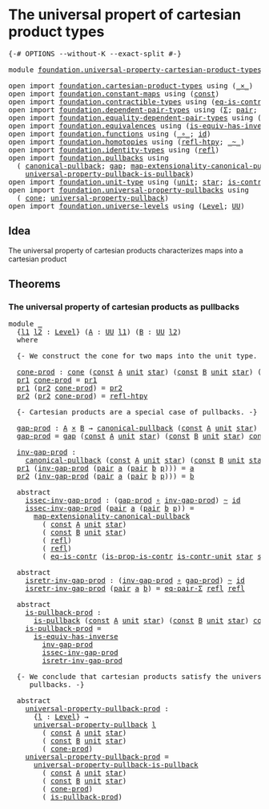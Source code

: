 # The universal propert of cartesian product types

<pre class="Agda"><a id="61" class="Symbol">{-#</a> <a id="65" class="Keyword">OPTIONS</a> <a id="73" class="Pragma">--without-K</a> <a id="85" class="Pragma">--exact-split</a> <a id="99" class="Symbol">#-}</a>

<a id="104" class="Keyword">module</a> <a id="111" href="foundation.universal-property-cartesian-product-types.html" class="Module">foundation.universal-property-cartesian-product-types</a> <a id="165" class="Keyword">where</a>

<a id="172" class="Keyword">open</a> <a id="177" class="Keyword">import</a> <a id="184" href="foundation.cartesian-product-types.html" class="Module">foundation.cartesian-product-types</a> <a id="219" class="Keyword">using</a> <a id="225" class="Symbol">(</a><a id="226" href="foundation-core.cartesian-product-types.html#577" class="Function Operator">_×_</a><a id="229" class="Symbol">)</a>
<a id="231" class="Keyword">open</a> <a id="236" class="Keyword">import</a> <a id="243" href="foundation.constant-maps.html" class="Module">foundation.constant-maps</a> <a id="268" class="Keyword">using</a> <a id="274" class="Symbol">(</a><a id="275" href="foundation-core.constant-maps.html#203" class="Function">const</a><a id="280" class="Symbol">)</a>
<a id="282" class="Keyword">open</a> <a id="287" class="Keyword">import</a> <a id="294" href="foundation.contractible-types.html" class="Module">foundation.contractible-types</a> <a id="324" class="Keyword">using</a> <a id="330" class="Symbol">(</a><a id="331" href="foundation-core.contractible-types.html#1232" class="Function">eq-is-contr</a><a id="342" class="Symbol">;</a> <a id="344" href="foundation-core.contractible-types.html#6546" class="Function">is-prop-is-contr</a><a id="360" class="Symbol">)</a>
<a id="362" class="Keyword">open</a> <a id="367" class="Keyword">import</a> <a id="374" href="foundation.dependent-pair-types.html" class="Module">foundation.dependent-pair-types</a> <a id="406" class="Keyword">using</a> <a id="412" class="Symbol">(</a><a id="413" href="foundation-core.dependent-pair-types.html#502" class="Record">Σ</a><a id="414" class="Symbol">;</a> <a id="416" href="foundation-core.dependent-pair-types.html#575" class="InductiveConstructor">pair</a><a id="420" class="Symbol">;</a> <a id="422" href="foundation-core.dependent-pair-types.html#592" class="Field">pr1</a><a id="425" class="Symbol">;</a> <a id="427" href="foundation-core.dependent-pair-types.html#604" class="Field">pr2</a><a id="430" class="Symbol">)</a>
<a id="432" class="Keyword">open</a> <a id="437" class="Keyword">import</a> <a id="444" href="foundation.equality-dependent-pair-types.html" class="Module">foundation.equality-dependent-pair-types</a> <a id="485" class="Keyword">using</a> <a id="491" class="Symbol">(</a><a id="492" href="foundation.equality-dependent-pair-types.html#1372" class="Function">eq-pair-Σ</a><a id="501" class="Symbol">)</a>
<a id="503" class="Keyword">open</a> <a id="508" class="Keyword">import</a> <a id="515" href="foundation.equivalences.html" class="Module">foundation.equivalences</a> <a id="539" class="Keyword">using</a> <a id="545" class="Symbol">(</a><a id="546" href="foundation-core.equivalences.html#2999" class="Function">is-equiv-has-inverse</a><a id="566" class="Symbol">)</a>
<a id="568" class="Keyword">open</a> <a id="573" class="Keyword">import</a> <a id="580" href="foundation.functions.html" class="Module">foundation.functions</a> <a id="601" class="Keyword">using</a> <a id="607" class="Symbol">(</a><a id="608" href="foundation-core.functions.html#407" class="Function Operator">_∘_</a><a id="611" class="Symbol">;</a> <a id="613" href="foundation-core.functions.html#309" class="Function">id</a><a id="615" class="Symbol">)</a>
<a id="617" class="Keyword">open</a> <a id="622" class="Keyword">import</a> <a id="629" href="foundation.homotopies.html" class="Module">foundation.homotopies</a> <a id="651" class="Keyword">using</a> <a id="657" class="Symbol">(</a><a id="658" href="foundation-core.homotopies.html#632" class="Function">refl-htpy</a><a id="667" class="Symbol">;</a> <a id="669" href="foundation-core.homotopies.html#467" class="Function Operator">_~_</a><a id="672" class="Symbol">)</a>
<a id="674" class="Keyword">open</a> <a id="679" class="Keyword">import</a> <a id="686" href="foundation.identity-types.html" class="Module">foundation.identity-types</a> <a id="712" class="Keyword">using</a> <a id="718" class="Symbol">(</a><a id="719" href="foundation-core.identity-types.html#694" class="InductiveConstructor">refl</a><a id="723" class="Symbol">)</a>
<a id="725" class="Keyword">open</a> <a id="730" class="Keyword">import</a> <a id="737" href="foundation.pullbacks.html" class="Module">foundation.pullbacks</a> <a id="758" class="Keyword">using</a>
  <a id="766" class="Symbol">(</a> <a id="768" href="foundation.pullbacks.html#1457" class="Function">canonical-pullback</a><a id="786" class="Symbol">;</a> <a id="788" href="foundation.pullbacks.html#4818" class="Function">gap</a><a id="791" class="Symbol">;</a> <a id="793" href="foundation.pullbacks.html#4229" class="Function">map-extensionality-canonical-pullback</a><a id="830" class="Symbol">;</a> <a id="832" href="foundation.pullbacks.html#5320" class="Function">is-pullback</a><a id="843" class="Symbol">;</a>
    <a id="849" href="foundation.pullbacks.html#6514" class="Function">universal-property-pullback-is-pullback</a><a id="888" class="Symbol">)</a>
<a id="890" class="Keyword">open</a> <a id="895" class="Keyword">import</a> <a id="902" href="foundation.unit-type.html" class="Module">foundation.unit-type</a> <a id="923" class="Keyword">using</a> <a id="929" class="Symbol">(</a><a id="930" href="foundation.unit-type.html#975" class="Datatype">unit</a><a id="934" class="Symbol">;</a> <a id="936" href="foundation.unit-type.html#999" class="InductiveConstructor">star</a><a id="940" class="Symbol">;</a> <a id="942" href="foundation.unit-type.html#1534" class="Function">is-contr-unit</a><a id="955" class="Symbol">)</a>
<a id="957" class="Keyword">open</a> <a id="962" class="Keyword">import</a> <a id="969" href="foundation.universal-property-pullbacks.html" class="Module">foundation.universal-property-pullbacks</a> <a id="1009" class="Keyword">using</a>
  <a id="1017" class="Symbol">(</a> <a id="1019" href="foundation.universal-property-pullbacks.html#2502" class="Function">cone</a><a id="1023" class="Symbol">;</a> <a id="1025" href="foundation.universal-property-pullbacks.html#3112" class="Function">universal-property-pullback</a><a id="1052" class="Symbol">)</a>
<a id="1054" class="Keyword">open</a> <a id="1059" class="Keyword">import</a> <a id="1066" href="foundation.universe-levels.html" class="Module">foundation.universe-levels</a> <a id="1093" class="Keyword">using</a> <a id="1099" class="Symbol">(</a><a id="1100" href="Agda.Primitive.html#597" class="Postulate">Level</a><a id="1105" class="Symbol">;</a> <a id="1107" href="foundation-core.universe-levels.html#222" class="Primitive">UU</a><a id="1109" class="Symbol">)</a>
</pre>
## Idea

The universal property of cartesian products characterizes maps into a cartesian product

## Theorems

### The universal property of cartesian products as pullbacks

<pre class="Agda"><a id="1299" class="Keyword">module</a> <a id="1306" href="foundation.universal-property-cartesian-product-types.html#1306" class="Module">_</a>
  <a id="1310" class="Symbol">{</a><a id="1311" href="foundation.universal-property-cartesian-product-types.html#1311" class="Bound">l1</a> <a id="1314" href="foundation.universal-property-cartesian-product-types.html#1314" class="Bound">l2</a> <a id="1317" class="Symbol">:</a> <a id="1319" href="Agda.Primitive.html#597" class="Postulate">Level</a><a id="1324" class="Symbol">}</a> <a id="1326" class="Symbol">(</a><a id="1327" href="foundation.universal-property-cartesian-product-types.html#1327" class="Bound">A</a> <a id="1329" class="Symbol">:</a> <a id="1331" href="foundation-core.universe-levels.html#222" class="Primitive">UU</a> <a id="1334" href="foundation.universal-property-cartesian-product-types.html#1311" class="Bound">l1</a><a id="1336" class="Symbol">)</a> <a id="1338" class="Symbol">(</a><a id="1339" href="foundation.universal-property-cartesian-product-types.html#1339" class="Bound">B</a> <a id="1341" class="Symbol">:</a> <a id="1343" href="foundation-core.universe-levels.html#222" class="Primitive">UU</a> <a id="1346" href="foundation.universal-property-cartesian-product-types.html#1314" class="Bound">l2</a><a id="1348" class="Symbol">)</a>
  <a id="1352" class="Keyword">where</a>

  <a id="1361" class="Comment">{- We construct the cone for two maps into the unit type. -}</a>

  <a id="1425" href="foundation.universal-property-cartesian-product-types.html#1425" class="Function">cone-prod</a> <a id="1435" class="Symbol">:</a> <a id="1437" href="foundation.universal-property-pullbacks.html#2502" class="Function">cone</a> <a id="1442" class="Symbol">(</a><a id="1443" href="foundation-core.constant-maps.html#203" class="Function">const</a> <a id="1449" href="foundation.universal-property-cartesian-product-types.html#1327" class="Bound">A</a> <a id="1451" href="foundation.unit-type.html#975" class="Datatype">unit</a> <a id="1456" href="foundation.unit-type.html#999" class="InductiveConstructor">star</a><a id="1460" class="Symbol">)</a> <a id="1462" class="Symbol">(</a><a id="1463" href="foundation-core.constant-maps.html#203" class="Function">const</a> <a id="1469" href="foundation.universal-property-cartesian-product-types.html#1339" class="Bound">B</a> <a id="1471" href="foundation.unit-type.html#975" class="Datatype">unit</a> <a id="1476" href="foundation.unit-type.html#999" class="InductiveConstructor">star</a><a id="1480" class="Symbol">)</a> <a id="1482" class="Symbol">(</a><a id="1483" href="foundation.universal-property-cartesian-product-types.html#1327" class="Bound">A</a> <a id="1485" href="foundation-core.cartesian-product-types.html#577" class="Function Operator">×</a> <a id="1487" href="foundation.universal-property-cartesian-product-types.html#1339" class="Bound">B</a><a id="1488" class="Symbol">)</a>
  <a id="1492" href="foundation-core.dependent-pair-types.html#592" class="Field">pr1</a> <a id="1496" href="foundation.universal-property-cartesian-product-types.html#1425" class="Function">cone-prod</a> <a id="1506" class="Symbol">=</a> <a id="1508" href="foundation-core.dependent-pair-types.html#592" class="Field">pr1</a>
  <a id="1514" href="foundation-core.dependent-pair-types.html#592" class="Field">pr1</a> <a id="1518" class="Symbol">(</a><a id="1519" href="foundation-core.dependent-pair-types.html#604" class="Field">pr2</a> <a id="1523" href="foundation.universal-property-cartesian-product-types.html#1425" class="Function">cone-prod</a><a id="1532" class="Symbol">)</a> <a id="1534" class="Symbol">=</a> <a id="1536" href="foundation-core.dependent-pair-types.html#604" class="Field">pr2</a>
  <a id="1542" href="foundation-core.dependent-pair-types.html#604" class="Field">pr2</a> <a id="1546" class="Symbol">(</a><a id="1547" href="foundation-core.dependent-pair-types.html#604" class="Field">pr2</a> <a id="1551" href="foundation.universal-property-cartesian-product-types.html#1425" class="Function">cone-prod</a><a id="1560" class="Symbol">)</a> <a id="1562" class="Symbol">=</a> <a id="1564" href="foundation-core.homotopies.html#632" class="Function">refl-htpy</a>

  <a id="1577" class="Comment">{- Cartesian products are a special case of pullbacks. -}</a>

  <a id="1638" href="foundation.universal-property-cartesian-product-types.html#1638" class="Function">gap-prod</a> <a id="1647" class="Symbol">:</a> <a id="1649" href="foundation.universal-property-cartesian-product-types.html#1327" class="Bound">A</a> <a id="1651" href="foundation-core.cartesian-product-types.html#577" class="Function Operator">×</a> <a id="1653" href="foundation.universal-property-cartesian-product-types.html#1339" class="Bound">B</a> <a id="1655" class="Symbol">→</a> <a id="1657" href="foundation.pullbacks.html#1457" class="Function">canonical-pullback</a> <a id="1676" class="Symbol">(</a><a id="1677" href="foundation-core.constant-maps.html#203" class="Function">const</a> <a id="1683" href="foundation.universal-property-cartesian-product-types.html#1327" class="Bound">A</a> <a id="1685" href="foundation.unit-type.html#975" class="Datatype">unit</a> <a id="1690" href="foundation.unit-type.html#999" class="InductiveConstructor">star</a><a id="1694" class="Symbol">)</a> <a id="1696" class="Symbol">(</a><a id="1697" href="foundation-core.constant-maps.html#203" class="Function">const</a> <a id="1703" href="foundation.universal-property-cartesian-product-types.html#1339" class="Bound">B</a> <a id="1705" href="foundation.unit-type.html#975" class="Datatype">unit</a> <a id="1710" href="foundation.unit-type.html#999" class="InductiveConstructor">star</a><a id="1714" class="Symbol">)</a>
  <a id="1718" href="foundation.universal-property-cartesian-product-types.html#1638" class="Function">gap-prod</a> <a id="1727" class="Symbol">=</a> <a id="1729" href="foundation.pullbacks.html#4818" class="Function">gap</a> <a id="1733" class="Symbol">(</a><a id="1734" href="foundation-core.constant-maps.html#203" class="Function">const</a> <a id="1740" href="foundation.universal-property-cartesian-product-types.html#1327" class="Bound">A</a> <a id="1742" href="foundation.unit-type.html#975" class="Datatype">unit</a> <a id="1747" href="foundation.unit-type.html#999" class="InductiveConstructor">star</a><a id="1751" class="Symbol">)</a> <a id="1753" class="Symbol">(</a><a id="1754" href="foundation-core.constant-maps.html#203" class="Function">const</a> <a id="1760" href="foundation.universal-property-cartesian-product-types.html#1339" class="Bound">B</a> <a id="1762" href="foundation.unit-type.html#975" class="Datatype">unit</a> <a id="1767" href="foundation.unit-type.html#999" class="InductiveConstructor">star</a><a id="1771" class="Symbol">)</a> <a id="1773" href="foundation.universal-property-cartesian-product-types.html#1425" class="Function">cone-prod</a>

  <a id="1786" href="foundation.universal-property-cartesian-product-types.html#1786" class="Function">inv-gap-prod</a> <a id="1799" class="Symbol">:</a>
    <a id="1805" href="foundation.pullbacks.html#1457" class="Function">canonical-pullback</a> <a id="1824" class="Symbol">(</a><a id="1825" href="foundation-core.constant-maps.html#203" class="Function">const</a> <a id="1831" href="foundation.universal-property-cartesian-product-types.html#1327" class="Bound">A</a> <a id="1833" href="foundation.unit-type.html#975" class="Datatype">unit</a> <a id="1838" href="foundation.unit-type.html#999" class="InductiveConstructor">star</a><a id="1842" class="Symbol">)</a> <a id="1844" class="Symbol">(</a><a id="1845" href="foundation-core.constant-maps.html#203" class="Function">const</a> <a id="1851" href="foundation.universal-property-cartesian-product-types.html#1339" class="Bound">B</a> <a id="1853" href="foundation.unit-type.html#975" class="Datatype">unit</a> <a id="1858" href="foundation.unit-type.html#999" class="InductiveConstructor">star</a><a id="1862" class="Symbol">)</a> <a id="1864" class="Symbol">→</a> <a id="1866" href="foundation.universal-property-cartesian-product-types.html#1327" class="Bound">A</a> <a id="1868" href="foundation-core.cartesian-product-types.html#577" class="Function Operator">×</a> <a id="1870" href="foundation.universal-property-cartesian-product-types.html#1339" class="Bound">B</a>
  <a id="1874" href="foundation-core.dependent-pair-types.html#592" class="Field">pr1</a> <a id="1878" class="Symbol">(</a><a id="1879" href="foundation.universal-property-cartesian-product-types.html#1786" class="Function">inv-gap-prod</a> <a id="1892" class="Symbol">(</a><a id="1893" href="foundation-core.dependent-pair-types.html#575" class="InductiveConstructor">pair</a> <a id="1898" href="foundation.universal-property-cartesian-product-types.html#1898" class="Bound">a</a> <a id="1900" class="Symbol">(</a><a id="1901" href="foundation-core.dependent-pair-types.html#575" class="InductiveConstructor">pair</a> <a id="1906" href="foundation.universal-property-cartesian-product-types.html#1906" class="Bound">b</a> <a id="1908" href="foundation.universal-property-cartesian-product-types.html#1908" class="Bound">p</a><a id="1909" class="Symbol">)))</a> <a id="1913" class="Symbol">=</a> <a id="1915" href="foundation.universal-property-cartesian-product-types.html#1898" class="Bound">a</a>
  <a id="1919" href="foundation-core.dependent-pair-types.html#604" class="Field">pr2</a> <a id="1923" class="Symbol">(</a><a id="1924" href="foundation.universal-property-cartesian-product-types.html#1786" class="Function">inv-gap-prod</a> <a id="1937" class="Symbol">(</a><a id="1938" href="foundation-core.dependent-pair-types.html#575" class="InductiveConstructor">pair</a> <a id="1943" href="foundation.universal-property-cartesian-product-types.html#1943" class="Bound">a</a> <a id="1945" class="Symbol">(</a><a id="1946" href="foundation-core.dependent-pair-types.html#575" class="InductiveConstructor">pair</a> <a id="1951" href="foundation.universal-property-cartesian-product-types.html#1951" class="Bound">b</a> <a id="1953" href="foundation.universal-property-cartesian-product-types.html#1953" class="Bound">p</a><a id="1954" class="Symbol">)))</a> <a id="1958" class="Symbol">=</a> <a id="1960" href="foundation.universal-property-cartesian-product-types.html#1951" class="Bound">b</a>

  <a id="1965" class="Keyword">abstract</a>
    <a id="1978" href="foundation.universal-property-cartesian-product-types.html#1978" class="Function">issec-inv-gap-prod</a> <a id="1997" class="Symbol">:</a> <a id="1999" class="Symbol">(</a><a id="2000" href="foundation.universal-property-cartesian-product-types.html#1638" class="Function">gap-prod</a> <a id="2009" href="foundation-core.functions.html#407" class="Function Operator">∘</a> <a id="2011" href="foundation.universal-property-cartesian-product-types.html#1786" class="Function">inv-gap-prod</a><a id="2023" class="Symbol">)</a> <a id="2025" href="foundation-core.homotopies.html#467" class="Function Operator">~</a> <a id="2027" href="foundation-core.functions.html#309" class="Function">id</a>
    <a id="2034" href="foundation.universal-property-cartesian-product-types.html#1978" class="Function">issec-inv-gap-prod</a> <a id="2053" class="Symbol">(</a><a id="2054" href="foundation-core.dependent-pair-types.html#575" class="InductiveConstructor">pair</a> <a id="2059" href="foundation.universal-property-cartesian-product-types.html#2059" class="Bound">a</a> <a id="2061" class="Symbol">(</a><a id="2062" href="foundation-core.dependent-pair-types.html#575" class="InductiveConstructor">pair</a> <a id="2067" href="foundation.universal-property-cartesian-product-types.html#2067" class="Bound">b</a> <a id="2069" href="foundation.universal-property-cartesian-product-types.html#2069" class="Bound">p</a><a id="2070" class="Symbol">))</a> <a id="2073" class="Symbol">=</a>
      <a id="2081" href="foundation.pullbacks.html#4229" class="Function">map-extensionality-canonical-pullback</a>
        <a id="2127" class="Symbol">(</a> <a id="2129" href="foundation-core.constant-maps.html#203" class="Function">const</a> <a id="2135" href="foundation.universal-property-cartesian-product-types.html#1327" class="Bound">A</a> <a id="2137" href="foundation.unit-type.html#975" class="Datatype">unit</a> <a id="2142" href="foundation.unit-type.html#999" class="InductiveConstructor">star</a><a id="2146" class="Symbol">)</a>
        <a id="2156" class="Symbol">(</a> <a id="2158" href="foundation-core.constant-maps.html#203" class="Function">const</a> <a id="2164" href="foundation.universal-property-cartesian-product-types.html#1339" class="Bound">B</a> <a id="2166" href="foundation.unit-type.html#975" class="Datatype">unit</a> <a id="2171" href="foundation.unit-type.html#999" class="InductiveConstructor">star</a><a id="2175" class="Symbol">)</a>
        <a id="2185" class="Symbol">(</a> <a id="2187" href="foundation-core.identity-types.html#694" class="InductiveConstructor">refl</a><a id="2191" class="Symbol">)</a>
        <a id="2201" class="Symbol">(</a> <a id="2203" href="foundation-core.identity-types.html#694" class="InductiveConstructor">refl</a><a id="2207" class="Symbol">)</a>
        <a id="2217" class="Symbol">(</a> <a id="2219" href="foundation-core.contractible-types.html#1232" class="Function">eq-is-contr</a> <a id="2231" class="Symbol">(</a><a id="2232" href="foundation-core.contractible-types.html#6546" class="Function">is-prop-is-contr</a> <a id="2249" href="foundation.unit-type.html#1534" class="Function">is-contr-unit</a> <a id="2263" href="foundation.unit-type.html#999" class="InductiveConstructor">star</a> <a id="2268" href="foundation.unit-type.html#999" class="InductiveConstructor">star</a><a id="2272" class="Symbol">))</a>

  <a id="2278" class="Keyword">abstract</a>
    <a id="2291" href="foundation.universal-property-cartesian-product-types.html#2291" class="Function">isretr-inv-gap-prod</a> <a id="2311" class="Symbol">:</a> <a id="2313" class="Symbol">(</a><a id="2314" href="foundation.universal-property-cartesian-product-types.html#1786" class="Function">inv-gap-prod</a> <a id="2327" href="foundation-core.functions.html#407" class="Function Operator">∘</a> <a id="2329" href="foundation.universal-property-cartesian-product-types.html#1638" class="Function">gap-prod</a><a id="2337" class="Symbol">)</a> <a id="2339" href="foundation-core.homotopies.html#467" class="Function Operator">~</a> <a id="2341" href="foundation-core.functions.html#309" class="Function">id</a>
    <a id="2348" href="foundation.universal-property-cartesian-product-types.html#2291" class="Function">isretr-inv-gap-prod</a> <a id="2368" class="Symbol">(</a><a id="2369" href="foundation-core.dependent-pair-types.html#575" class="InductiveConstructor">pair</a> <a id="2374" href="foundation.universal-property-cartesian-product-types.html#2374" class="Bound">a</a> <a id="2376" href="foundation.universal-property-cartesian-product-types.html#2376" class="Bound">b</a><a id="2377" class="Symbol">)</a> <a id="2379" class="Symbol">=</a> <a id="2381" href="foundation.equality-dependent-pair-types.html#1372" class="Function">eq-pair-Σ</a> <a id="2391" href="foundation-core.identity-types.html#694" class="InductiveConstructor">refl</a> <a id="2396" href="foundation-core.identity-types.html#694" class="InductiveConstructor">refl</a>

  <a id="2404" class="Keyword">abstract</a>
    <a id="2417" href="foundation.universal-property-cartesian-product-types.html#2417" class="Function">is-pullback-prod</a> <a id="2434" class="Symbol">:</a>
      <a id="2442" href="foundation.pullbacks.html#5320" class="Function">is-pullback</a> <a id="2454" class="Symbol">(</a><a id="2455" href="foundation-core.constant-maps.html#203" class="Function">const</a> <a id="2461" href="foundation.universal-property-cartesian-product-types.html#1327" class="Bound">A</a> <a id="2463" href="foundation.unit-type.html#975" class="Datatype">unit</a> <a id="2468" href="foundation.unit-type.html#999" class="InductiveConstructor">star</a><a id="2472" class="Symbol">)</a> <a id="2474" class="Symbol">(</a><a id="2475" href="foundation-core.constant-maps.html#203" class="Function">const</a> <a id="2481" href="foundation.universal-property-cartesian-product-types.html#1339" class="Bound">B</a> <a id="2483" href="foundation.unit-type.html#975" class="Datatype">unit</a> <a id="2488" href="foundation.unit-type.html#999" class="InductiveConstructor">star</a><a id="2492" class="Symbol">)</a> <a id="2494" href="foundation.universal-property-cartesian-product-types.html#1425" class="Function">cone-prod</a>
    <a id="2508" href="foundation.universal-property-cartesian-product-types.html#2417" class="Function">is-pullback-prod</a> <a id="2525" class="Symbol">=</a>
      <a id="2533" href="foundation-core.equivalences.html#2999" class="Function">is-equiv-has-inverse</a>
        <a id="2562" href="foundation.universal-property-cartesian-product-types.html#1786" class="Function">inv-gap-prod</a>
        <a id="2583" href="foundation.universal-property-cartesian-product-types.html#1978" class="Function">issec-inv-gap-prod</a>
        <a id="2610" href="foundation.universal-property-cartesian-product-types.html#2291" class="Function">isretr-inv-gap-prod</a>

  <a id="2633" class="Comment">{- We conclude that cartesian products satisfy the universal property of 
     pullbacks. -}</a>

  <a id="2729" class="Keyword">abstract</a>
    <a id="2742" href="foundation.universal-property-cartesian-product-types.html#2742" class="Function">universal-property-pullback-prod</a> <a id="2775" class="Symbol">:</a>
      <a id="2783" class="Symbol">{</a><a id="2784" href="foundation.universal-property-cartesian-product-types.html#2784" class="Bound">l</a> <a id="2786" class="Symbol">:</a> <a id="2788" href="Agda.Primitive.html#597" class="Postulate">Level</a><a id="2793" class="Symbol">}</a> <a id="2795" class="Symbol">→</a>
      <a id="2803" href="foundation.universal-property-pullbacks.html#3112" class="Function">universal-property-pullback</a> <a id="2831" href="foundation.universal-property-cartesian-product-types.html#2784" class="Bound">l</a>
        <a id="2841" class="Symbol">(</a> <a id="2843" href="foundation-core.constant-maps.html#203" class="Function">const</a> <a id="2849" href="foundation.universal-property-cartesian-product-types.html#1327" class="Bound">A</a> <a id="2851" href="foundation.unit-type.html#975" class="Datatype">unit</a> <a id="2856" href="foundation.unit-type.html#999" class="InductiveConstructor">star</a><a id="2860" class="Symbol">)</a>
        <a id="2870" class="Symbol">(</a> <a id="2872" href="foundation-core.constant-maps.html#203" class="Function">const</a> <a id="2878" href="foundation.universal-property-cartesian-product-types.html#1339" class="Bound">B</a> <a id="2880" href="foundation.unit-type.html#975" class="Datatype">unit</a> <a id="2885" href="foundation.unit-type.html#999" class="InductiveConstructor">star</a><a id="2889" class="Symbol">)</a>
        <a id="2899" class="Symbol">(</a> <a id="2901" href="foundation.universal-property-cartesian-product-types.html#1425" class="Function">cone-prod</a><a id="2910" class="Symbol">)</a>
    <a id="2916" href="foundation.universal-property-cartesian-product-types.html#2742" class="Function">universal-property-pullback-prod</a> <a id="2949" class="Symbol">=</a>
      <a id="2957" href="foundation.pullbacks.html#6514" class="Function">universal-property-pullback-is-pullback</a>
        <a id="3005" class="Symbol">(</a> <a id="3007" href="foundation-core.constant-maps.html#203" class="Function">const</a> <a id="3013" href="foundation.universal-property-cartesian-product-types.html#1327" class="Bound">A</a> <a id="3015" href="foundation.unit-type.html#975" class="Datatype">unit</a> <a id="3020" href="foundation.unit-type.html#999" class="InductiveConstructor">star</a><a id="3024" class="Symbol">)</a>
        <a id="3034" class="Symbol">(</a> <a id="3036" href="foundation-core.constant-maps.html#203" class="Function">const</a> <a id="3042" href="foundation.universal-property-cartesian-product-types.html#1339" class="Bound">B</a> <a id="3044" href="foundation.unit-type.html#975" class="Datatype">unit</a> <a id="3049" href="foundation.unit-type.html#999" class="InductiveConstructor">star</a><a id="3053" class="Symbol">)</a>
        <a id="3063" class="Symbol">(</a> <a id="3065" href="foundation.universal-property-cartesian-product-types.html#1425" class="Function">cone-prod</a><a id="3074" class="Symbol">)</a>
        <a id="3084" class="Symbol">(</a> <a id="3086" href="foundation.universal-property-cartesian-product-types.html#2417" class="Function">is-pullback-prod</a><a id="3102" class="Symbol">)</a>
</pre>